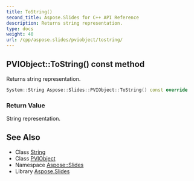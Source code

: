 ```yaml
---
title: ToString()
second_title: Aspose.Slides for C++ API Reference
description: Returns string representation.
type: docs
weight: 40
url: /cpp/aspose.slides/pviobject/tostring/
---
```

## PVIObject::ToString() const method


Returns string representation.

```cpp
System::String Aspose::Slides::PVIObject::ToString() const override
```


### Return Value

String representation.

## See Also

* Class [String](../../system/string/)
* Class [PVIObject](./)
* Namespace [Aspose::Slides](../)
* Library [Aspose.Slides](../../)